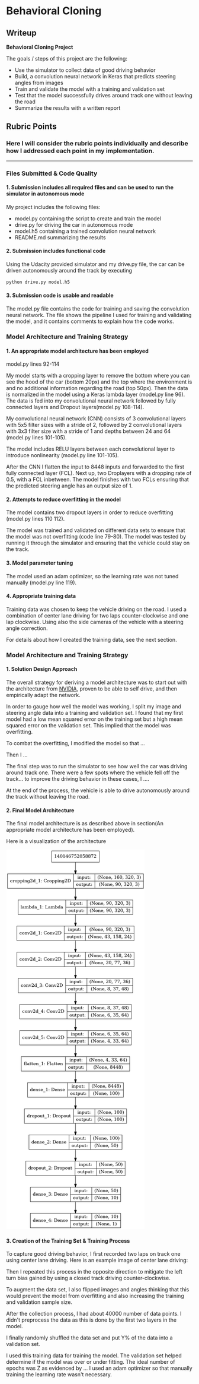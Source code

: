 # **Behavioral Cloning** 

## Writeup

**Behavioral Cloning Project**

The goals / steps of this project are the following:
* Use the simulator to collect data of good driving behavior
* Build, a convolution neural network in Keras that predicts steering angles from images
* Train and validate the model with a training and validation set
* Test that the model successfully drives around track one without leaving the road
* Summarize the results with a written report


[//]: # (Image References)


[image1]: ./res/model_plot.png "Model Visualization"
[training1]: ./res/Figure_1.png "Training Visualization"
[input]: ./res/input_img.png "Normal Image"
[flipped]: ./res/input_flipped.png "Flipped Image"
[clipped]: ./res/input_clipped.png "Cropped Image"

## Rubric Points
### Here I will consider the rubric points individually and describe how I addressed each point in my implementation.  

---
### Files Submitted & Code Quality

#### 1. Submission includes all required files and can be used to run the simulator in autonomous mode

My project includes the following files:
* model.py containing the script to create and train the model
* drive.py for driving the car in autonomous mode
* model.h5 containing a trained convolution neural network 
* README.md summarizing the results

#### 2. Submission includes functional code
Using the Udacity provided simulator and my drive.py file, the car can be driven autonomously around the track by executing 
```sh
python drive.py model.h5
```

#### 3. Submission code is usable and readable

The model.py file contains the code for training and saving the convolution neural network. The file shows the pipeline I used for training and validating the model, and it contains comments to explain how the code works.

### Model Architecture and Training Strategy

#### 1. An appropriate model architecture has been employed

model.py lines 92-114

My model starts with a cropping layer to remove the bottom where you can see the hood of the car (bottom 20px) and the top where the environment is and no additional information regarding the road (top 50px). Then the data is normalized in the model using a Keras lambda layer (model.py line 96).
The data is fed into my convolutional neural network followed by fully connected layers and Dropout layers(model.py 108-114).

My convolutional neural network (CNN) consists of 3 convolutional layers with 5x5 filter sizes with a stride of 2, followed by 2 convolutional layers with 3x3 filter size with a stride of 1 and depths between 24 and 64 (model.py lines 101-105).

The model includes RELU layers between each convolutional layer to introduce nonlinearity (model.py line 101-105).

After the CNN I flatten the input to 8448 inputs and forwarded to the first fully connected layer (FCL). Next up, two Droplayers with a dropping rate of 0.5, with a FCL inbetween. The model finishes with two FCLs ensuring that the predicted steering angle has an output size of 1.

#### 2. Attempts to reduce overfitting in the model

The model contains two dropout layers in order to reduce overfitting (model.py lines 110 112). 

The model was trained and validated on different data sets to ensure that the model was not overfitting (code line 79-80). The model was tested by running it through the simulator and ensuring that the vehicle could stay on the track.

#### 3. Model parameter tuning

The model used an adam optimizer, so the learning rate was not tuned manually (model.py line 119).

#### 4. Appropriate training data

Training data was chosen to keep the vehicle driving on the road. I used a combination of center lane driving for two laps counter-clockwise and one lap clockwise. Using also the side cameras of the vehicle with a steering angle correction.

For details about how I created the training data, see the next section. 

### Model Architecture and Training Strategy

#### 1. Solution Design Approach

The overall strategy for deriving a model architecture was to start out with the architecture from [NVIDIA](http://images.nvidia.com/content/tegra/automotive/images/2016/solutions/pdf/end-to-end-dl-using-px.pdf), proven to be able to self drive, and then empirically adapt the network. 

In order to gauge how well the model was working, I split my image and steering angle data into a training and validation set. I found that my first model had a low mean squared error on the training set but a high mean squared error on the validation set. This implied that the model was overfitting. 

To combat the overfitting, I modified the model so that ...

Then I ... 

The final step was to run the simulator to see how well the car was driving around track one. There were a few spots where the vehicle fell off the track... to improve the driving behavior in these cases, I ....

At the end of the process, the vehicle is able to drive autonomously around the track without leaving the road.

#### 2. Final Model Architecture

The final model architecture is as described above in section(An appropriate model architecture has been employed).

Here is a visualization of the architecture

![alt text][image1]

#### 3. Creation of the Training Set & Training Process

To capture good driving behavior, I first recorded two laps on track one using center lane driving. Here is an example image of center lane driving:

Then I repeated this process in the opposite direction to mitigate the left turn bias gained by using a closed track driving counter-clockwise.

To augment the data set, I also flipped images and angles thinking that this would prevent the model from overfitting and also increasing the training and validation sample size.

After the collection process, I had about 40000 number of data points.
I didn't preprocess the data as this is done by the first two layers in the model.

I finally randomly shuffled the data set and put Y% of the data into a validation set. 

I used this training data for training the model. The validation set helped determine if the model was over or under fitting. The ideal number of epochs was Z as evidenced by ... I used an adam optimizer so that manually training the learning rate wasn't necessary.
